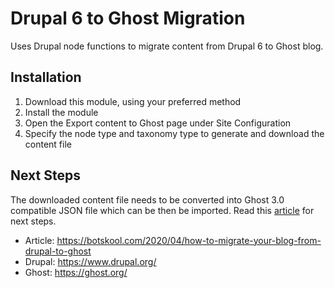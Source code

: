 Drupal 6 to Ghost Migration
====================

Uses Drupal node functions to migrate content from Drupal 6 to Ghost blog.

## Installation

1. Download this module, using your preferred method 
2. Install the module
3. Open the Export content to Ghost page under Site Configuration
4. Specify the node type and taxonomy type to generate and download the content file

## Next Steps
The downloaded content file needs to be converted into Ghost 3.0 compatible JSON file which can be then be imported. Read this [article](https://botskool.com/2020/04/how-to-migrate-your-blog-from-drupal-to-ghost) for next steps.

* Article: https://botskool.com/2020/04/how-to-migrate-your-blog-from-drupal-to-ghost
* Drupal: https://www.drupal.org/
* Ghost: https://ghost.org/
